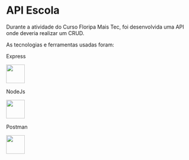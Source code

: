 # API Escola
<p>Durante a atividade do Curso Floripa Mais Tec, foi desenvolvida uma API onde deveria realizar um CRUD.</p>
<p>As tecnologias e ferramentas usadas foram:</p>
<div>
    <div>
    <p>Express</p>
    <img src="https://cdn.jsdelivr.net/gh/devicons/devicon@latest/icons/express/express-original-wordmark.svg" style="width:50px"/>
  </div>
  <div>
    <p>NodeJs</p>
     <img src="https://cdn.jsdelivr.net/gh/devicons/devicon@latest/icons/nodejs/nodejs-original-wordmark.svg" style="width:50px"/>
  </div>
  <div>
    <p>Postman</p>
     <img src="https://cdn.jsdelivr.net/gh/devicons/devicon@latest/icons/postman/postman-original.svg" style="width:50px"/>
  </div>
</div>




          
          
            
       
          
          
